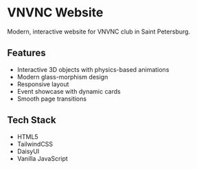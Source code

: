 # VNVNC Website

Modern, interactive website for VNVNC club in Saint Petersburg.

## Features
- Interactive 3D objects with physics-based animations
- Modern glass-morphism design
- Responsive layout
- Event showcase with dynamic cards
- Smooth page transitions

## Tech Stack
- HTML5
- TailwindCSS
- DaisyUI
- Vanilla JavaScript 
